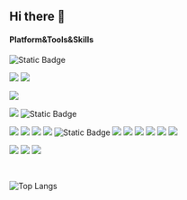 ## Hi there 👋

<!--
**clevali/clevali** is a ✨ _special_ ✨ repository because its `README.md` (this file) appears on your GitHub profile.

Here are some ideas to get you started:

- 🔭 I’m currently working on ...
- 🌱 I’m currently learning ...
- 👯 I’m looking to collaborate on ...
- 🤔 I’m looking for help with ...
- 💬 Ask me about ...
- 📫 How to reach me: ...
- 😄 Pronouns: ...
- ⚡ Fun fact: ...
-->

#### Platform&Tools&Skills
![Static Badge](https://img.shields.io/badge/Blog-clevali.cn-black?style=flat-square&logo=bloglovin&link=https%3A%2F%2Fwww.clevali.cn%2F)

[![](https://img.shields.io/badge/Windows-10-2376bc?style=flat-square&logo=windows&logoColor=ffffff)](https://www.microsoft.com/en-us/windows/windows-11)
[![](https://img.shields.io/badge/macOS-Big%20Sur-e94256?style=flat-square&logo=apple&logoColor=ffffff)](https://www.apple.com/macos/big-sur/)

[![](https://img.shields.io/badge/IDE-Visual%20Studio%20Code-007ACC?style=flat-square&logo=Visual-Studio-Code&logoColor=ffffff)](https://code.visualstudio.com/)

[![](https://img.shields.io/badge/iPhone-000?style=flat-square&logo=apple&logoColor=ffffff)](https://www.apple.com/iphone/)
![Static Badge](https://img.shields.io/badge/PS5-black?style=flat-square&logo=playstation)

[![](https://img.shields.io/badge/-HTML5-E34F26?style=flat-square&logo=html5&logoColor=white)](https://html.spec.whatwg.org/)
[![](https://img.shields.io/badge/-JavaScript-f7e018?style=flat-square&logo=javascript&logoColor=white)](https://www.ecma-international.org/)
[![](https://img.shields.io/badge/-CSS3-1572B6?style=flat-square&logo=css3&logoColor=white)](https://www.w3.org/Style/CSS/)
[![](https://img.shields.io/badge/-React-61dafb?style=flat-square&logo=react&logoColor=ffffff)](https://reactjs.org/)
![Static Badge](https://img.shields.io/badge/Nextjs-black?style=flat-square&logo=nextdotjs&link=https%3A%2F%2Fwww.clevali.cn%2F)
[![](https://img.shields.io/badge/-Webpack-8dd6f9?style=flat-square&logo=webpack&logoColor=white)](https://webpack.js.org/)
[![](https://img.shields.io/badge/-Docker-2496ED?style=flat-square&logo=docker&logoColor=ffffff)](https://www.docker.com/)
[![](https://img.shields.io/badge/-Sass-cc6699?style=flat-square&logo=sass&logoColor=white)](https://sass-lang.com/)
[![](https://img.shields.io/badge/-NPM-cb3837?style=flat-square&logo=npm&logoColor=white)](https://npmjs.com/)
[![](https://img.shields.io/badge/-Git-f05032?style=flat-square&logo=git&logoColor=white)](https://git-scm.com/)
[![](https://img.shields.io/badge/-Nginx-269539?style=flat-square&logo=nginx&logoColor=ffffff)](https://nginx.org/)

![](https://img.shields.io/badge/clevali%20❤️-FFF?style=flat-square)
[![](https://img.shields.io/badge/Typescript-007ACC?style=flat-square&logo=TypeScript&logoColor=ffffff)](https://www.typescriptlang.org/)
[![](https://img.shields.io/badge/-Node.js-43853d?style=flat-square&logo=node.js&logoColor=ffffff)](https://nodejs.org/)

<br/>

![Top Langs](https://github-readme-stats.vercel.app/api/top-langs/?username=clevali&layout=compact&count_private=true)
